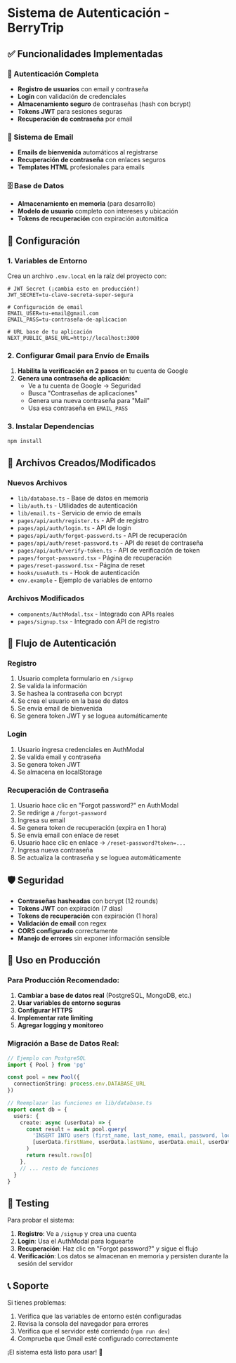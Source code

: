 # Sistema de Autenticación - BerryTrip

## ✅ Funcionalidades Implementadas

### 🔐 Autenticación Completa
- **Registro de usuarios** con email y contraseña
- **Login** con validación de credenciales
- **Almacenamiento seguro** de contraseñas (hash con bcrypt)
- **Tokens JWT** para sesiones seguras
- **Recuperación de contraseña** por email

### 📧 Sistema de Email
- **Emails de bienvenida** automáticos al registrarse
- **Recuperación de contraseña** con enlaces seguros
- **Templates HTML** profesionales para emails

### 🗄️ Base de Datos
- **Almacenamiento en memoria** (para desarrollo)
- **Modelo de usuario** completo con intereses y ubicación
- **Tokens de recuperación** con expiración automática

## 🚀 Configuración

### 1. Variables de Entorno
Crea un archivo `.env.local` en la raíz del proyecto con:

```env
# JWT Secret (¡cambia esto en producción!)
JWT_SECRET=tu-clave-secreta-super-segura

# Configuración de email
EMAIL_USER=tu-email@gmail.com
EMAIL_PASS=tu-contraseña-de-aplicacion

# URL base de tu aplicación
NEXT_PUBLIC_BASE_URL=http://localhost:3000
```

### 2. Configurar Gmail para Envío de Emails

1. **Habilita la verificación en 2 pasos** en tu cuenta de Google
2. **Genera una contraseña de aplicación**:
   - Ve a tu cuenta de Google → Seguridad
   - Busca "Contraseñas de aplicaciones"
   - Genera una nueva contraseña para "Mail"
   - Usa esa contraseña en `EMAIL_PASS`

### 3. Instalar Dependencias
```bash
npm install
```

## 📁 Archivos Creados/Modificados

### Nuevos Archivos
- `lib/database.ts` - Base de datos en memoria
- `lib/auth.ts` - Utilidades de autenticación
- `lib/email.ts` - Servicio de envío de emails
- `pages/api/auth/register.ts` - API de registro
- `pages/api/auth/login.ts` - API de login
- `pages/api/auth/forgot-password.ts` - API de recuperación
- `pages/api/auth/reset-password.ts` - API de reset de contraseña
- `pages/api/auth/verify-token.ts` - API de verificación de token
- `pages/forgot-password.tsx` - Página de recuperación
- `pages/reset-password.tsx` - Página de reset
- `hooks/useAuth.ts` - Hook de autenticación
- `env.example` - Ejemplo de variables de entorno

### Archivos Modificados
- `components/AuthModal.tsx` - Integrado con APIs reales
- `pages/signup.tsx` - Integrado con API de registro

## 🔄 Flujo de Autenticación

### Registro
1. Usuario completa formulario en `/signup`
2. Se valida la información
3. Se hashea la contraseña con bcrypt
4. Se crea el usuario en la base de datos
5. Se envía email de bienvenida
6. Se genera token JWT y se loguea automáticamente

### Login
1. Usuario ingresa credenciales en AuthModal
2. Se valida email y contraseña
3. Se genera token JWT
4. Se almacena en localStorage

### Recuperación de Contraseña
1. Usuario hace clic en "Forgot password?" en AuthModal
2. Se redirige a `/forgot-password`
3. Ingresa su email
4. Se genera token de recuperación (expira en 1 hora)
5. Se envía email con enlace de reset
6. Usuario hace clic en enlace → `/reset-password?token=...`
7. Ingresa nueva contraseña
8. Se actualiza la contraseña y se loguea automáticamente

## 🛡️ Seguridad

- **Contraseñas hasheadas** con bcrypt (12 rounds)
- **Tokens JWT** con expiración (7 días)
- **Tokens de recuperación** con expiración (1 hora)
- **Validación de email** con regex
- **CORS configurado** correctamente
- **Manejo de errores** sin exponer información sensible

## 🚀 Uso en Producción

### Para Producción Recomendado:
1. **Cambiar a base de datos real** (PostgreSQL, MongoDB, etc.)
2. **Usar variables de entorno seguras**
3. **Configurar HTTPS**
4. **Implementar rate limiting**
5. **Agregar logging y monitoreo**

### Migración a Base de Datos Real:
```typescript
// Ejemplo con PostgreSQL
import { Pool } from 'pg'

const pool = new Pool({
  connectionString: process.env.DATABASE_URL
})

// Reemplazar las funciones en lib/database.ts
export const db = {
  users: {
    create: async (userData) => {
      const result = await pool.query(
        'INSERT INTO users (first_name, last_name, email, password, location, interests, verified) VALUES ($1, $2, $3, $4, $5, $6, $7) RETURNING *',
        [userData.firstName, userData.lastName, userData.email, userData.password, userData.location, JSON.stringify(userData.interests), userData.verified]
      )
      return result.rows[0]
    },
    // ... resto de funciones
  }
}
```

## 🧪 Testing

Para probar el sistema:

1. **Registro**: Ve a `/signup` y crea una cuenta
2. **Login**: Usa el AuthModal para loguearte
3. **Recuperación**: Haz clic en "Forgot password?" y sigue el flujo
4. **Verificación**: Los datos se almacenan en memoria y persisten durante la sesión del servidor

## 📞 Soporte

Si tienes problemas:
1. Verifica que las variables de entorno estén configuradas
2. Revisa la consola del navegador para errores
3. Verifica que el servidor esté corriendo (`npm run dev`)
4. Comprueba que Gmail esté configurado correctamente

¡El sistema está listo para usar! 🎉
